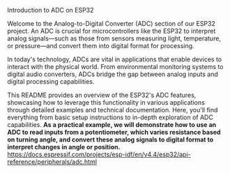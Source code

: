 Introduction to ADC on ESP32

Welcome to the Analog-to-Digital Converter (ADC) section of our ESP32 project. An ADC is crucial for microcontrollers like the ESP32 to interpret analog signals—such as those from sensors measuring light, temperature, or pressure—and convert them into digital format for processing.

In today's technology, ADCs are vital in applications that enable devices to interact with the physical world. From environmental monitoring systems to digital audio converters, ADCs bridge the gap between analog inputs and digital processing capabilities.

This README provides an overview of the ESP32's ADC features, showcasing how to leverage this functionality in various applications through detailed examples and technical documentation. Here, you'll find everything from basic setup instructions to in-depth exploration of ADC capabilities. **As a practical example, we will demonstrate how to use an ADC to read inputs from a potentiometer, which varies resistance based on turning angle, and convert these analog signals to digital format to interpret changes in angle or position.** https://docs.espressif.com/projects/esp-idf/en/v4.4/esp32/api-reference/peripherals/adc.html



